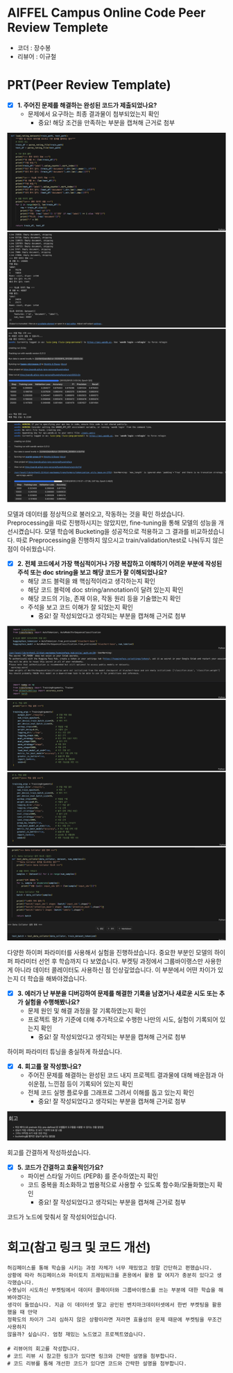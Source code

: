 # AIFFEL Campus Online Code Peer Review Templete
- 코더 : 장수봉
- 리뷰어 : 이규철 


# PRT(Peer Review Template)
- [X]  **1. 주어진 문제를 해결하는 완성된 코드가 제출되었나요?**
    - 문제에서 요구하는 최종 결과물이 첨부되었는지 확인
        - 중요! 해당 조건을 만족하는 부분을 캡쳐해 근거로 첨부

![image](1.png)
![image](2.png)
![image](5.png)
![image](8.png)

모델과 데이터를 정상적으로 불러오고, 작동하는 것을 확인 하셨습니다.
Preprocessing을 따로 진행하시지는 않았지만, fine-tuning을 통해 모델의 성능을 개선시켰습니다.
모델 학습에 Bucketing을 성공적으로 적용하고 그 결과를 비교하셨습니다.
따로 Preprocessing을 진행하지 않으시고 train/validation/test로 나눠두지 않은 점이 아쉬웠습니다.
    
- [X]  **2. 전체 코드에서 가장 핵심적이거나 가장 복잡하고 이해하기 어려운 부분에 작성된 
주석 또는 doc string을 보고 해당 코드가 잘 이해되었나요?**
    - 해당 코드 블럭을 왜 핵심적이라고 생각하는지 확인
    - 해당 코드 블럭에 doc string/annotation이 달려 있는지 확인
    - 해당 코드의 기능, 존재 이유, 작동 원리 등을 기술했는지 확인
    - 주석을 보고 코드 이해가 잘 되었는지 확인
        - 중요! 잘 작성되었다고 생각되는 부분을 캡쳐해 근거로 첨부

![image](3.png)
![image](4.png)
![image](6.png)
![image](7.png)

다양한 하이퍼 파라미터를 사용해서 실험을 진행하셨습니다.
중요한 부분인 모델의 하이퍼 파라미터 선언 후 학습까지 다 보였습니다.
부켓팅 과정에서 그룹바이랭스만 사용한게 아니라 데이터 콜레이터도 사용하신 점 인상깊었습니다.
이 부분에서 어떤 차이가 있는지 더 학습을 해봐야겠습니다.
        
- [X]  **3. 에러가 난 부분을 디버깅하여 문제를 해결한 기록을 남겼거나
새로운 시도 또는 추가 실험을 수행해봤나요?**
    - 문제 원인 및 해결 과정을 잘 기록하였는지 확인
    - 프로젝트 평가 기준에 더해 추가적으로 수행한 나만의 시도, 
    실험이 기록되어 있는지 확인
        - 중요! 잘 작성되었다고 생각되는 부분을 캡쳐해 근거로 첨부

하이퍼 파라미터 튜닝을 충실하게 하셨습니다.
        
- [X]  **4. 회고를 잘 작성했나요?**
    - 주어진 문제를 해결하는 완성된 코드 내지 프로젝트 결과물에 대해
    배운점과 아쉬운점, 느낀점 등이 기록되어 있는지 확인
    - 전체 코드 실행 플로우를 그래프로 그려서 이해를 돕고 있는지 확인
        - 중요! 잘 작성되었다고 생각되는 부분을 캡쳐해 근거로 첨부

![image](9.png)

회고를 간결하게 작성하셨습니다.        

- [X]  **5. 코드가 간결하고 효율적인가요?**
    - 파이썬 스타일 가이드 (PEP8) 를 준수하였는지 확인
    - 코드 중복을 최소화하고 범용적으로 사용할 수 있도록 함수화/모듈화했는지 확인
        - 중요! 잘 작성되었다고 생각되는 부분을 캡쳐해 근거로 첨부

코드가 노드에 맞춰서 잘 작성되어있습니다.

# 회고(참고 링크 및 코드 개선)
```
허깅페이스를 통해 학습을 시키는 과정 자체가 너무 재밌었고 정말 간단하고 편했습니다.
상황에 따라 허깅페이스와 파이토치 프레임워크를 혼용에서 활용 할 여지가 충분히 있다고 생각했습니다.
수봉님이 시도하신 부켓팅에서 데이터 콜레이터와 그룹바이랭스를 쓰는 부분에 대한 학습을 해봐야겠다는
생각이 들었습니다. 지금 이 데이터셋 말고 공인된 벤치마크데이터셋에서 한번 부켓팅을 활용했을 때 만약
정확도의 차이가 그리 심하지 않은 상황이라면 저라면 효율성의 문제 때문에 부켓팅을 무조건 사용하지 
않을까? 싶습니다. 엄청 재밌는 노드였고 프로젝트였습니다.

# 리뷰어의 회고를 작성합니다.
# 코드 리뷰 시 참고한 링크가 있다면 링크와 간략한 설명을 첨부합니다.
# 코드 리뷰를 통해 개선한 코드가 있다면 코드와 간략한 설명을 첨부합니다.
```

